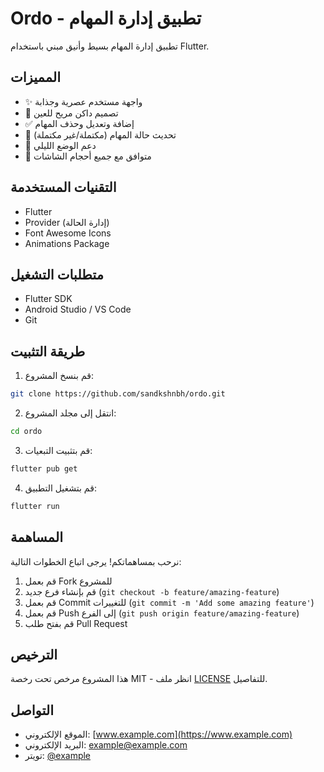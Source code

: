 # Ordo - تطبيق إدارة المهام

تطبيق إدارة المهام بسيط وأنيق مبني باستخدام Flutter.

## المميزات

- ✨ واجهة مستخدم عصرية وجذابة
- 🎨 تصميم داكن مريح للعين
- ✅ إضافة وتعديل وحذف المهام
- 🔄 تحديث حالة المهام (مكتملة/غير مكتملة)
- 🌙 دعم الوضع الليلي
- 📱 متوافق مع جميع أحجام الشاشات

## التقنيات المستخدمة

- Flutter
- Provider (إدارة الحالة)
- Font Awesome Icons
- Animations Package

## متطلبات التشغيل

- Flutter SDK
- Android Studio / VS Code
- Git

## طريقة التثبيت

1. قم بنسخ المشروع:
```bash
git clone https://github.com/sandkshnbh/ordo.git
```

2. انتقل إلى مجلد المشروع:
```bash
cd ordo
```

3. قم بتثبيت التبعيات:
```bash
flutter pub get
```

4. قم بتشغيل التطبيق:
```bash
flutter run
```

## المساهمة

نرحب بمساهماتكم! يرجى اتباع الخطوات التالية:

1. قم بعمل Fork للمشروع
2. قم بإنشاء فرع جديد (`git checkout -b feature/amazing-feature`)
3. قم بعمل Commit للتغييرات (`git commit -m 'Add some amazing feature'`)
4. قم بعمل Push إلى الفرع (`git push origin feature/amazing-feature`)
5. قم بفتح طلب Pull Request

## الترخيص

هذا المشروع مرخص تحت رخصة MIT - انظر ملف [LICENSE](LICENSE) للتفاصيل.

## التواصل

- الموقع الإلكتروني: [www.example.com](https://www.example.com)
- البريد الإلكتروني: example@example.com
- تويتر: [@example](https://twitter.com/example)
